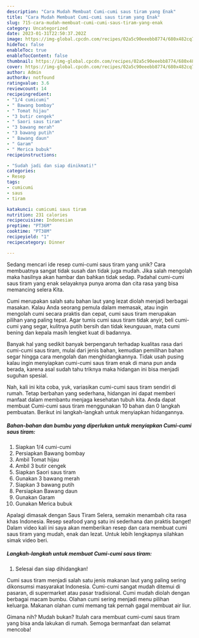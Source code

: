 ```yaml
---
description: "Cara Mudah Membuat Cumi-cumi saus tiram yang Enak"
title: "Cara Mudah Membuat Cumi-cumi saus tiram yang Enak"
slug: 715-cara-mudah-membuat-cumi-cumi-saus-tiram-yang-enak
category: Uncategorized
date: 2023-01-31T22:50:37.202Z
image: https://img-global.cpcdn.com/recipes/02a5c90eeebb8774/680x482cq70/cumi-cumi-saus-tiram-foto-resep-utama.jpg
hideToc: false
enableToc: true
enableTocContent: false
thumbnail: https://img-global.cpcdn.com/recipes/02a5c90eeebb8774/680x482cq70/cumi-cumi-saus-tiram-foto-resep-utama.jpg
cover: https://img-global.cpcdn.com/recipes/02a5c90eeebb8774/680x482cq70/cumi-cumi-saus-tiram-foto-resep-utama.jpg
author: Admin
authorAv: notfound
ratingvalue: 3.6
reviewcount: 14
recipeingredient:
- "1/4 cumicumi"
- " Bawang bombay"
- " Tomat hijau"
- "3 butir cengek"
- " Saori saus tiram"
- "3 bawang merah"
- "3 bawang putih"
- " Bawang daun"
- " Garam"
- " Merica bubuk"
recipeinstructions:

- "Sudah jadi dan siap dinikmati!"
categories:
- Resep
tags:
- cumicumi
- saus
- tiram

katakunci: cumicumi saus tiram 
nutrition: 231 calories
recipecuisine: Indonesian
preptime: "PT36M"
cooktime: "PT38M"
recipeyield: "1"
recipecategory: Dinner

---
```





Sedang mencari ide resep cumi-cumi saus tiram yang unik? Cara membuatnya sangat tidak susah dan tidak juga mudah. Jika salah mengolah maka hasilnya akan hambar dan bahkan tidak sedap. Padahal cumi-cumi saus tiram yang enak selayaknya punya aroma dan cita rasa yang bisa memancing selera Kita.





Cumi merupakan salah satu bahan laut yang lezat diolah menjadi berbagai masakan. Kalau Anda seorang pemula dalam memasak, atau ingin mengolah cumi secara praktis dan cepat, cumi saus tiram merupakan pilihan yang paling tepat. Agar tumis cumi saus tiram tidak anyir, beli cumi-cumi yang segar, kulitnya putih bersih dan tidak keunguuan, mata cumi bening dan kepala masih lengket kuat di badannya.

Banyak hal yang sedikit banyak berpengaruh terhadap kualitas rasa dari cumi-cumi saus tiram, mulai dari jenis bahan, kemudian pemilihan bahan segar hingga cara mengolah dan menghidangkannya. Tidak usah pusing kalau ingin menyiapkan cumi-cumi saus tiram enak di mana pun anda berada, karena asal sudah tahu triknya maka hidangan ini bisa menjadi suguhan spesial.






Nah, kali ini kita coba, yuk, variasikan cumi-cumi saus tiram sendiri di rumah. Tetap berbahan yang sederhana, hidangan ini dapat memberi manfaat dalam membantu menjaga kesehatan tubuh kita. Anda dapat membuat Cumi-cumi saus tiram menggunakan 10 bahan dan 0 langkah pembuatan. Berikut ini langkah-langkah untuk menyiapkan hidangannya.

<!--inarticleads1-->

##### Bahan-bahan dan bumbu yang diperlukan untuk menyiapkan Cumi-cumi saus tiram:

1. Siapkan 1/4 cumi-cumi
1. Persiapkan  Bawang bombay
1. Ambil  Tomat hijau
1. Ambil 3 butir cengek
1. Siapkan  Saori saus tiram
1. Gunakan 3 bawang merah
1. Siapkan 3 bawang putih
1. Persiapkan  Bawang daun
1. Gunakan  Garam
1. Gunakan  Merica bubuk


Apalagi dimasak dengan Saus Tiram Selera, semakin menambah cita rasa khas Indonesia. Resep seafood yang satu ini sederhana dan praktis banget! Dalam video kali ini saya akan memberikan resep dan cara membuat cumi saus tiram yang mudah, enak dan lezat. Untuk lebih lengkapnya silahkan simak video beri. 

<!--inarticleads2-->

##### Langkah-langkah untuk membuat Cumi-cumi saus tiram:


1. Selesai dan siap dihidangkan!

Cumi saus tiram menjadi salah satu jenis makanan laut yang paling sering dikonsumsi masyarakat Indonesia. Cumi-cumi sangat mudah ditemui di pasaran, di supermarket atau pasar tradisional. Cumi mudah diolah dengan berbagai macam bumbu. Olahan cumi sering menjadi menu pilihan keluarga. Makanan olahan cumi memang tak pernah gagal membuat air liur. 

Gimana nih? Mudah bukan? Itulah cara membuat cumi-cumi saus tiram yang bisa anda lakukan di rumah. Semoga bermanfaat dan selamat mencoba!
